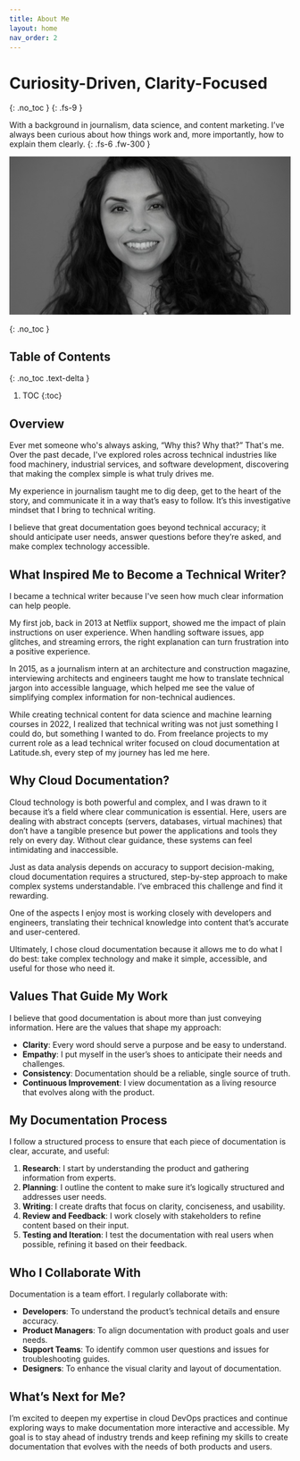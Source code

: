 ```yaml
---
title: About Me
layout: home
nav_order: 2
---
```


# Curiosity-Driven, Clarity-Focused
{: .no_toc }
{: .fs-9 }

With a background in journalism, data science, and content marketing. I’ve always been curious about how things work and, more importantly, how to explain them clearly. 
{: .fs-6 .fw-300 }

![](/assets/images/bio-photo-2.jpg)

{: .no_toc }

## Table of Contents
{: .no_toc .text-delta }

1. TOC
{:toc}

## Overview

Ever met someone who's always asking, “Why this? Why that?” That's me. Over the past decade, I've explored roles across technical industries like food machinery, industrial services, and software development, discovering that making the complex simple is what truly drives me.

My experience in journalism taught me to dig deep, get to the heart of the story, and communicate it in a way that’s easy to follow. It’s this investigative mindset that I bring to technical writing. 

I believe that great documentation goes beyond technical accuracy; it should anticipate user needs, answer questions before they’re asked, and make complex technology accessible.


## What Inspired Me to Become a Technical Writer?

I became a technical writer because I've seen how much clear information can help people.

My first job, back in 2013 at Netflix support, showed me the impact of plain instructions on user experience. When handling software issues, app glitches, and streaming errors, the right explanation can turn frustration into a positive experience.

In 2015, as a journalism intern at an architecture and construction magazine, interviewing architects and engineers taught me how to translate technical jargon into accessible language, which helped me see the value of simplifying complex information for non-technical audiences.

While creating technical content for data science and machine learning courses in 2022, I realized that technical writing was not just something I could do, but something I wanted to do. From freelance projects to my current role as a lead technical writer focused on cloud documentation at Latitude.sh, every step of my journey has led me here.

## Why Cloud Documentation?

Cloud technology is both powerful and complex, and I was drawn to it because it’s a field where clear communication is essential. Here, users are dealing with abstract concepts (servers, databases, virtual machines) that don’t have a tangible presence but power the applications and tools they rely on every day. Without clear guidance, these systems can feel intimidating and inaccessible.

Just as data analysis depends on accuracy to support decision-making, cloud documentation requires a structured, step-by-step approach to make complex systems understandable. I’ve embraced this challenge and find it rewarding.

One of the aspects I enjoy most is working closely with developers and engineers, translating their technical knowledge into content that’s accurate and user-centered. 

Ultimately, I chose cloud documentation because it allows me to do what I do best: take complex technology and make it simple, accessible, and useful for those who need it.


## Values That Guide My Work

I believe that good documentation is about more than just conveying information. Here are the values that shape my approach:

- **Clarity**: Every word should serve a purpose and be easy to understand.
- **Empathy**: I put myself in the user’s shoes to anticipate their needs and challenges.
- **Consistency**: Documentation should be a reliable, single source of truth.
- **Continuous Improvement**: I view documentation as a living resource that evolves along with the product.

## My Documentation Process

I follow a structured process to ensure that each piece of documentation is clear, accurate, and useful:

1. **Research**: I start by understanding the product and gathering information from experts.
2. **Planning**: I outline the content to make sure it’s logically structured and addresses user needs.
3. **Writing**: I create drafts that focus on clarity, conciseness, and usability.
4. **Review and Feedback**: I work closely with stakeholders to refine content based on their input.
5. **Testing and Iteration**: I test the documentation with real users when possible, refining it based on their feedback.

## Who I Collaborate With

Documentation is a team effort. I regularly collaborate with:

- **Developers**: To understand the product’s technical details and ensure accuracy.
- **Product Managers**: To align documentation with product goals and user needs.
- **Support Teams**: To identify common user questions and issues for troubleshooting guides.
- **Designers**: To enhance the visual clarity and layout of documentation.

## What’s Next for Me?

I’m excited to deepen my expertise in cloud DevOps practices and continue exploring ways to make documentation more interactive and accessible. My goal is to stay ahead of industry trends and keep refining my skills to create documentation that evolves with the needs of both products and users.
